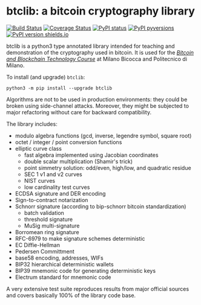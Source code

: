# btclib: a bitcoin cryptography library

[![Build Status](https://travis-ci.org/dginst/btclib.svg)](https://travis-ci.org/dginst/btclib)
[![Coverage Status](https://coveralls.io/repos/github/dginst/btclib/badge.svg)](https://coveralls.io/github/dginst/btclib)
[![PyPI status](https://img.shields.io/pypi/status/btclib.svg)](https://pypi.python.org/pypi/btclib/)
[![PyPI pyversions](https://img.shields.io/pypi/pyversions/btclib.svg)](https://pypi.python.org/pypi/btclib/)
[![PyPI version shields.io](https://img.shields.io/pypi/v/btclib.svg)](https://pypi.python.org/pypi/btclib/)

btclib is a python3 type annotated library intended for teaching and demonstration of the cryptography used in bitcoin. It is used for the [_Bitcoin and Blockchain Technology Course_](https://www.ametrano.net/bbt/) at Milano Bicocca and Politecnico di Milano.

To install (and upgrade) `btclib`:

```shell
python3 -m pip install --upgrade btclib
```

Algorithms are not to be used in production environments: they could be broken using side-channel attacks. Moreover, they might be subjected to major refactoring without care for backward compatibility.

The library includes:

- modulo algebra functions (gcd, inverse, legendre symbol, square root)
- octet / integer / point conversion functions
- elliptic curve class
  - fast algebra implemented using Jacobian coordinates
  - double scalar multiplication (Shamir's trick)
  - point simmetry solution: odd/even, high/low, and quadratic residue
  - SEC 1 v1 and v2 curves
  - NIST curves
  - low cardinality test curves
- ECDSA signature and DER encoding
- Sign-to-contract notarization
- Schnorr signature (according to bip-schnorr bitcoin standardization)
  - batch validation
  - threshold signature
  - MuSig multi-signature
- Borromean ring signature
- RFC-6979 to make signature schemes deterministic
- EC Diffie-Hellman
- Pedersen Committment
- base58 encoding, addresses, WIFs
- BIP32 hierarchical deterministic wallets
- BIP39 mnemonic code for generating deterministic keys
- Electrum standard for mnemonic code

A very extensive test suite reproduces results from major official sources and covers basically 100% of the library code base.
